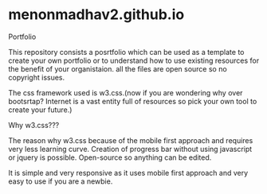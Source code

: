 # menonmadhav2.github.io
Portfolio

This repository consists a posrtfolio which can be used as a template to create your own portfolio or to understand how to use existing resources for the benefit of your organistaion. 
all the files are open source so no copyright issues.

The css framework used is w3.css.(now if you are wondering why over bootsrtap? Internet is a vast entity full of resources so pick your own tool to create your future.)

Why w3.css???

The reason why w3.css because of the mobile first approach and requires very less learning curve.
Creation of progress bar without using javascript or jquery is possible.
Open-source so anything can be edited.

It is simple and very responsive as it uses mobile first approach and very easy to use if you are a newbie.
